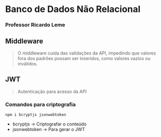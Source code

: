 # Banco de Dados Não Relacional

### Professor Ricardo Leme

## Middleware

> O middleware cuida das validações da API, impedindo que valores fora dos padrões possam ser inseridos, como valores vazios ou inválidos.

## JWT

> Autenticação para acesso da API

### Comandos para criptografia

`npm i bcryptjs jsonwebtoken`

- bcryptjs -> Criptografar o conteúdo
- jsonwebtoken -> Para gerar o JWT


